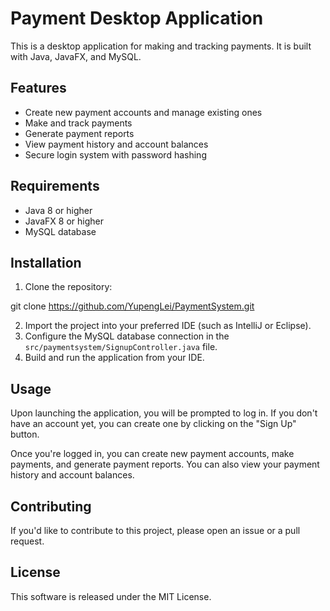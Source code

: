 # Payment Desktop Application

This is a desktop application for making and tracking payments. It is built with Java, JavaFX, and MySQL.

## Features

- Create new payment accounts and manage existing ones
- Make and track payments
- Generate payment reports
- View payment history and account balances
- Secure login system with password hashing

## Requirements

- Java 8 or higher
- JavaFX 8 or higher
- MySQL database

## Installation

1. Clone the repository:

git clone https://github.com/YupengLei/PaymentSystem.git


2. Import the project into your preferred IDE (such as IntelliJ or Eclipse).
3. Configure the MySQL database connection in the `src/paymentsystem/SignupController.java` file.
4. Build and run the application from your IDE.

## Usage

Upon launching the application, you will be prompted to log in. If you don't have an account yet, you can create one by clicking on the "Sign Up" button.

Once you're logged in, you can create new payment accounts, make payments, and generate payment reports. You can also view your payment history and account balances.

## Contributing

If you'd like to contribute to this project, please open an issue or a pull request.

## License

This software is released under the MIT License.
